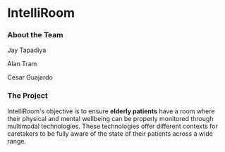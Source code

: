 # IntelliRoom

### About the Team

Jay Tapadiya


Alan Tram


Cesar Guajardo


### The Project

IntelliRoom's objective is to ensure **elderly patients** have a room where their physical and mental wellbeing can be properly monitored through multimodal technologies. These technologies offer different contexts for caretakers to be fully aware of the state of their patients across a wide range. 
